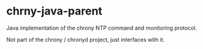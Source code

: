 # chrny-java-parent

Java implementation of the chrony NTP command and monitoring protocol.

Not part of the chrony / chronyd project, just interfaces with it.

